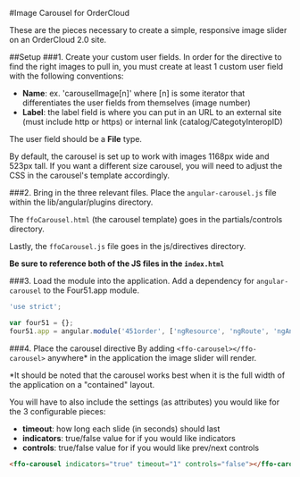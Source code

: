 #Image Carousel for OrderCloud

These are the pieces necessary to create a simple, responsive image slider on an OrderCloud 2.0 site.

##Setup
###1. Create your custom user fields.
In order for the directive to find the right images to pull in, you must create at least 1 custom user field with the following conventions:

* **Name**: ex. 'carouselImage[n]' where [n] is some iterator that differentiates the user fields from themselves (image number)
* **Label**: the label field is where you can put in an URL to an external site (must include http or https) or internal link (catalog/CategotyInteropID)

The user field should be a **File** type.

By default, the carousel is set up to work with images 1168px wide and 523px tall.  If you want a different size carousel, you will need to adjust the CSS in the carousel's template accordingly.

###2. Bring in the three relevant files.
Place the `angular-carousel.js` file within the lib/angular/plugins directory.

The `ffoCarousel.html` (the carousel template) goes in the partials/controls directory.

Lastly, the `ffoCarousel.js` file goes in the js/directives directory.

**Be sure to reference both of the JS files in the `index.html`**

###3. Load the module into the application.
Add a dependency for `angular-carousel` to the Four51.app module.

```javascript
'use strict';

var four51 = {};
four51.app = angular.module('451order', ['ngResource', 'ngRoute', 'ngAnimate', 'ngSanitize', 'ngCookies', 'ngTouch', 'ui.validate', 'ui.mask', 'headroom', 'ui.bootstrap', 'angulartics', 'angulartics.google.analytics', 'ngAutocomplete', 'angular-carousel']);
```

###4. Place the carousel directive
By adding `<ffo-carousel></ffo-carousel>` anywhere* in the application the image slider will render.

*It should be noted that the carousel works best when it is the full width of the application on a "contained" layout.

You will have to also include the settings (as attributes) you would like for the 3 configurable pieces:
* **timeout**: how long each slide (in seconds) should last
* **indicators**: true/false value for if you would like indicators
* **controls**: true/false value for if you would like prev/next controls

```html
<ffo-carousel indicators="true" timeout="1" controls="false"></ffo-carousel>
```
